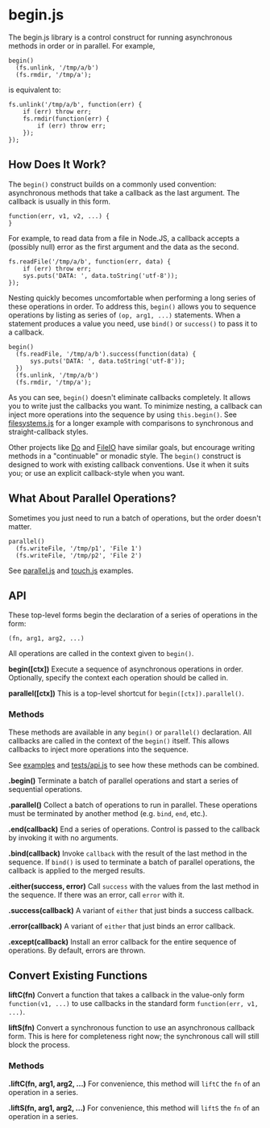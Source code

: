 # begin.js #

The begin.js library is a control construct for running asynchronous
methods in order or in parallel.  For example,

    begin()
      (fs.unlink, '/tmp/a/b')
      (fs.rmdir, '/tmp/a');

is equivalent to:

    fs.unlink('/tmp/a/b', function(err) {
        if (err) throw err;
        fs.rmdir(function(err) {
            if (err) throw err;
        });
    });

## How Does It Work? ##

The `begin()` construct builds on a commonly used convention:
asynchronous methods that take a callback as the last argument.  The
callback is usually in this form.

    function(err, v1, v2, ...) {
    }

For example, to read data from a file in Node.JS, a callback accepts a
(possibly null) error as the first argument and the data as the
second.

    fs.readFile('/tmp/a/b', function(err, data) {
        if (err) throw err;
        sys.puts('DATA: ', data.toString('utf-8'));
    });

Nesting quickly becomes uncomfortable when performing a long series of
these operations in order.  To address this, `begin()` allows you to
sequence operations by listing as series of `(op, arg1, ...)`
statements.  When a statement produces a value you need, use `bind()`
or `success()` to pass it to a callback.

    begin()
      (fs.readFile, '/tmp/a/b').success(function(data) {
          sys.puts('DATA: ', data.toString('utf-8'));
      })
      (fs.unlink, '/tmp/a/b')
      (fs.rmdir, '/tmp/a');

As you can see, `begin()` doesn't eliminate callbacks completely.  It
allows you to write just the callbacks you want.  To minimize nesting,
a callback can inject more operations into the sequence by using
`this.begin()`.  See [filesystems.js][3] for a longer example
with comparisons to synchronous and straight-callback styles.

Other projects like [Do][1] and [FileIO][2] have similar goals, but
encourage writing methods in a "continuable" or monadic style.  The
`begin()` construct is designed to work with existing callback
conventions.  Use it when it suits you; or use an explicit
callback-style when you want.

## What About Parallel Operations? ##

Sometimes you just need to run a batch of operations, but the order
doesn't matter.

    parallel()
      (fs.writeFile, '/tmp/p1', 'File 1')
      (fs.writeFile, '/tmp/p2', 'File 2')

See [parallel.js][4] and [touch.js][5] examples.

## API ##

These top-level forms begin the declaration of a series of operations
in the form:

    (fn, arg1, arg2, ...)

All operations are called in the context given to `begin()`.

**begin([ctx])**
Execute a sequence of asynchronous operations in order.  Optionally,
specify the context each operation should be called in.

**parallel([ctx])**
This is a top-level shortcut for `begin([ctx]).parallel()`.

### Methods ###

These methods are available in any `begin()` or `parallel()`
declaration.  All callbacks are called in the context of the `begin()`
itself.  This allows callbacks to inject more operations into the
sequence.

See [examples][6] and [tests/api.js][7] to see how these methods can be
combined.

**.begin()**
Terminate a batch of parallel operations and start a series of
sequential operations.

**.parallel()**
Collect a batch of operations to run in parallel.  These operations
must be terminated by another method (e.g. `bind`, `end`, etc.).

**.end(callback)**
End a series of operations.  Control is passed to the callback by
invoking it with no arguments.

**.bind(callback)**
Invoke `callback` with the result of the last method in the sequence.
If `bind()` is used to terminate a batch of parallel operations, the
callback is applied to the merged results.

**.either(success, error)**
Call `success` with the values from the last method in the sequence.
If there was an error, call `error` with it.

**.success(callback)**
A variant of `either` that just binds a success callback.

**.error(callback)**
A variant of `either` that just binds an error callback.

**.except(callback)**
Install an error callback for the entire sequence of operations.  By
default, errors are thrown.

## Convert Existing Functions ##

**liftC(fn)**
Convert a function that takes a callback in the value-only form
`function(v1, ...)` to use callbacks in the standard form
`function(err, v1, ...)`.

**liftS(fn)**
Convert a synchronous function to use an asynchronous callback form.
This is here for completeness right now; the synchronous call will
still block the process.

### Methods ###

**.liftC(fn, arg1, arg2, ...)**
For convenience, this method will `liftC` the `fn` of an operation in
a series.

**.liftS(fn, arg1, arg2, ...)**
For convenience, this method will `liftS` the `fn` of an operation in
a series.

[1]: http://github.com/creationix/do
[2]: http://inimino.org/~inimino/blog/fileio_v0.2
[3]: examples/filesystem.js
[4]: examples/parallel.js
[5]: examples/touch.js
[6]: examples
[7]: tests/api.js
